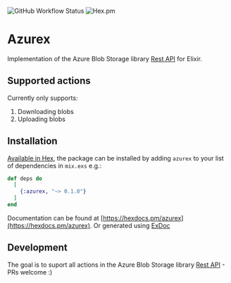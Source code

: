 ![GitHub Workflow Status](https://img.shields.io/github/workflow/status/jakobht/azurex/Elixir%20CI) ![Hex.pm](https://img.shields.io/hexpm/v/azurex)
# Azurex

Implementation of the Azure Blob Storage library [Rest API](https://docs.microsoft.com/en-us/rest/api/storageservices/blob-service-rest-api) for Elixir.

## Supported actions
Currently only supports:
1. Downloading blobs
2. Uploading blobs

## Installation

[Available in Hex](https://hex.pm/docs/publish), the package can be installed
by adding `azurex` to your list of dependencies in `mix.exs` e.g.:

```elixir
def deps do
  [
    {:azurex, "~> 0.1.0"}
  ]
end
```

Documentation can be found at [https://hexdocs.pm/azurex](https://hexdocs.pm/azurex). Or generated using [ExDoc](https://github.com/elixir-lang/ex_doc)

## Development

The goal is to suport all actions in the Azure Blob Storage library [Rest API](https://docs.microsoft.com/en-us/rest/api/storageservices/blob-service-rest-api) - PRs welcome :) 
